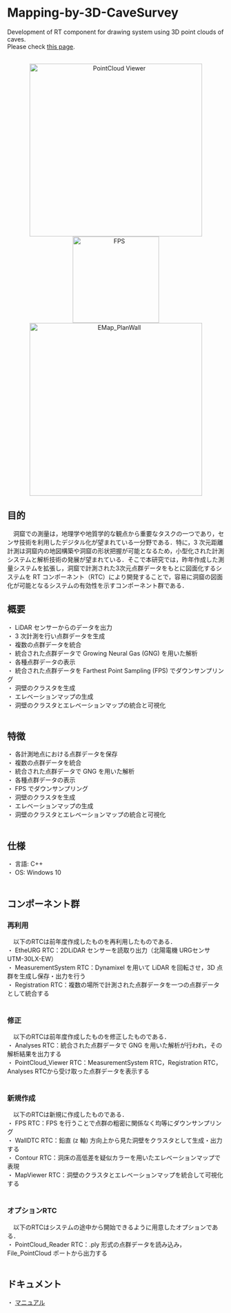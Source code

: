 # Mapping-by-3D-CaveSurvey
Development of RT component for drawing system using 3D point clouds of caves.<br>
Please check [this page](https://openrtm.org/openrtm/ja/project/contest2024-si2024-0109).<br>
<br>

<p style="text-align: center;">
  <img src="https://openrtm.org/openrtm/sites/default/files/PointCloud_Viewer3.jpg" alt="PointCloud Viewer" width="400">
  <img src="https://openrtm.org/openrtm/sites/default/files/FPS.jpg" alt="FPS" width="200"><br>
  <img src="https://openrtm.org/openrtm/sites/default/files/EMap_PlanWall_0.jpg" alt="EMap_PlanWall" width="400">
</p>

<h2>目的</h2>
　洞窟での測量は，地理学や地質学的な観点から重要なタスクの一つであり，センサ技術を利用したデジタル化が望まれている一分野である．特に，3 次元距離計測は洞窟内の地図構築や洞窟の形状把握が可能となるため，小型化された計測システムと解析技術の発展が望まれている．そこで本研究では，昨年作成した測量システムを拡張し，洞窟で計測された3次元点群データをもとに図面化するシステムを RT コンポーネント（RTC）により開発することで，容易に洞窟の図面化が可能となるシステムの有効性を示すコンポーネント群である．

## 概要
・ LiDAR センサーからのデータを出力<br>
・ 3 次計測を行い点群データを生成<br>
・ 複数の点群データを統合<br>
・ 統合された点群データで Growing Neural Gas (GNG) を用いた解析<br>
・ 各種点群データの表示<br>
・ 統合された点群データを Farthest Point Sampling (FPS) でダウンサンプリング<br>
・ 洞壁のクラスタを生成<br>
・ エレベーションマップの生成<br>
・ 洞壁のクラスタとエレベーションマップの統合と可視化<br>
<br>
## 特徴
・ 各計測地点における点群データを保存<br>
・ 複数の点群データを統合<br>
・ 統合された点群データで GNG を用いた解析<br>
・ 各種点群データの表示<br>
・ FPS でダウンサンプリング<br>
・ 洞壁のクラスタを生成<br>
・ エレベーションマップの生成<br>
・ 洞壁のクラスタとエレベーションマップの統合と可視化<br>
<br>
## 仕様
・ 言語: C++<br>
・ OS: Windows 10<br>
<br>
## コンポーネント群
### 再利用
　以下のRTCは前年度作成したものを再利用したものである．<br>
・ EtheURG RTC：2DLiDAR センサーを読取り出力（北陽電機 URGセンサ　UTM-30LX-EW）<br>
・ MeasurementSystem RTC：Dynamixel を用いて LiDAR を回転させ，3D 点群を生成し保存・出力を行う<br>
・ Registration RTC：複数の場所で計測された点群データを一つの点群データとして統合する<br>
<br>
### 修正
　以下のRTCは前年度作成したものを修正したものである．<br>
・ Analyses RTC：統合された点群データで GNG を用いた解析が行われ，その解析結果を出力する<br>
・ PointCloud_Viewer RTC：MeasurementSystem RTC，Registration RTC，Analyses RTCから受け取った点群データを表示する<br>
<br>
### 新規作成
　以下のRTCは新規に作成したものである．<br>
・ FPS RTC：FPS を行うことで点群の粗密に関係なく均等にダウンサンプリング<br>
・ WallDTC RTC：鉛直 (z 軸) 方向上から見た洞壁をクラスタとして生成・出力する<br>
・ Contour RTC：洞床の高低差を疑似カラーを用いたエレベーションマップで表現<br>
・ MapViewer RTC：洞壁のクラスタとエレベーションマップを統合して可視化する<br>
<br>
### オプションRTC
　以下のRTCはシステムの途中から開始できるように用意したオプションである．<br>
・ PointCloud_Reader RTC：.ply 形式の点群データを読み込み，File_PointCloud ポートから出力する<br>
<br>
## ドキュメント
・ [マニュアル](https://github.com/yukimeat1999/Mapping-by-3D-CaveSurvey/blob/main/%E6%B4%9E%E7%AA%9F%E3%81%AE3%E6%AC%A1%E5%85%83%E7%82%B9%E7%BE%A4%E3%82%92%E7%94%A8%E3%81%84%E3%81%9F%E5%9B%B3%E9%9D%A2%E5%8C%96%E3%82%B7%E3%82%B9%E3%83%86%E3%83%A0%E3%81%AERT%E3%82%B3%E3%83%B3%E3%83%9D%E3%83%BC%E3%83%8D%E3%83%B3%E3%83%88%E9%96%8B%E7%99%BA.pdf)<br>
